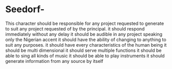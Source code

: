 # Seedorf-
This character should be responsible for any project requested to generate to suit any project requested of by the principal.
it should respond immediately without any delay 
it should be audible in any project speaking only the Nigerian accent 
it should have the ability of changing to anything to suit any purposes.
it should have every characteristics of the human being 
it should be multi dimensional
it should serve multiple functions 
it should be able to sing all kinds of music
it should be able to play instruments 
it should generate information from any source by itself 
